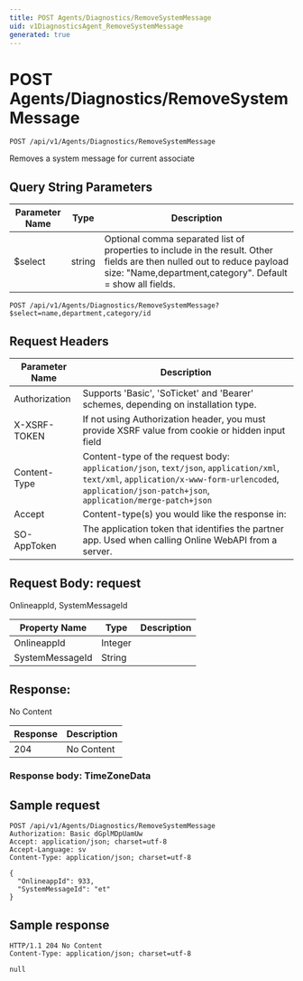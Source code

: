 ```yaml
---
title: POST Agents/Diagnostics/RemoveSystemMessage
uid: v1DiagnosticsAgent_RemoveSystemMessage
generated: true
---
```


# POST Agents/Diagnostics/RemoveSystemMessage

```http
POST /api/v1/Agents/Diagnostics/RemoveSystemMessage
```

Removes a system message for current associate







## Query String Parameters

| Parameter Name | Type |  Description |
|----------------|------|--------------|
| $select | string |  Optional comma separated list of properties to include in the result. Other fields are then nulled out to reduce payload size: "Name,department,category". Default = show all fields. |

```http
POST /api/v1/Agents/Diagnostics/RemoveSystemMessage?$select=name,department,category/id
```


## Request Headers

| Parameter Name | Description |
|----------------|-------------|
| Authorization  | Supports 'Basic', 'SoTicket' and 'Bearer' schemes, depending on installation type. |
| X-XSRF-TOKEN   | If not using Authorization header, you must provide XSRF value from cookie or hidden input field |
| Content-Type | Content-type of the request body: `application/json`, `text/json`, `application/xml`, `text/xml`, `application/x-www-form-urlencoded`, `application/json-patch+json`, `application/merge-patch+json` |
| Accept         | Content-type(s) you would like the response in:  |
| SO-AppToken | The application token that identifies the partner app. Used when calling Online WebAPI from a server. |

## Request Body: request 

OnlineappId, SystemMessageId 

| Property Name | Type |  Description |
|----------------|------|--------------|
| OnlineappId | Integer |  |
| SystemMessageId | String |  |

## Response:

No Content

| Response | Description |
|----------------|-------------|
| 204 | No Content |

### Response body: TimeZoneData


## Sample request

```http!
POST /api/v1/Agents/Diagnostics/RemoveSystemMessage
Authorization: Basic dGplMDpUamUw
Accept: application/json; charset=utf-8
Accept-Language: sv
Content-Type: application/json; charset=utf-8

{
  "OnlineappId": 933,
  "SystemMessageId": "et"
}
```

## Sample response

```http_
HTTP/1.1 204 No Content
Content-Type: application/json; charset=utf-8

null
```